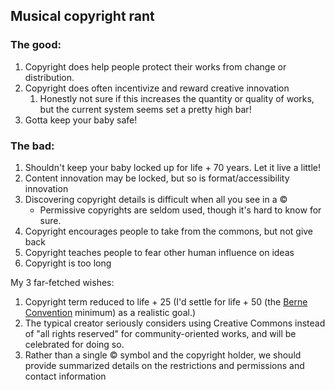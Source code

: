 ---
---

## Musical copyright rant

### The good:

1. Copyright does help people protect their works from change or distribution.
1. Copyright does often incentivize and reward creative innovation
    1. Honestly not sure if this increases the quantity or quality of works,
    but the current system seems set a pretty high bar!
1. Gotta keep your baby safe!

### The bad:

1. Shouldn't keep your baby locked up for life + 70 years. Let it live a little!
1. Content innovation may be locked, but so is format/accessibility innovation
1. Discovering copyright details is difficult when all you see in a ©
    - Permissive copyrights are seldom used, though it's hard to know for sure.
1. Copyright encourages people to take from the commons, but not give back
1. Copyright teaches people to fear other human influence on ideas
1. Copyright is too long

My 3 far-fetched wishes:
1. Copyright term reduced to life + 25 (I'd settle for life + 50 (the [Berne
Convention](https://en.wikipedia.org/wiki/Berne_Convention) minimum) as a
realistic goal.)
1. The typical creator seriously considers using Creative Commons instead of
"all rights reserved" for community-oriented works, and will be celebrated for
doing so.
1. Rather than a single © symbol and the copyright holder, we should provide
summarized details on the restrictions and permissions and contact information